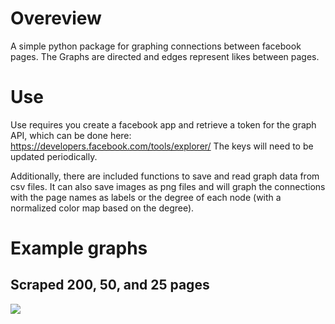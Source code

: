# Overeview
A simple python package for graphing connections between facebook pages.
The Graphs are directed and edges represent likes between pages.
# Use
Use requires you create a facebook app and retrieve a token for the graph API, which can be done here:
https://developers.facebook.com/tools/explorer/
The keys will need to be updated periodically.

Additionally, there are included functions to save and read graph data from csv files.
It can also save images as png files and will graph the connections with the page names as labels or
the degree of each node (with a normalized color map based on the degree).

# Example graphs
## Scraped 200, 50, and 25 pages
![](/examples/examples.gif)
